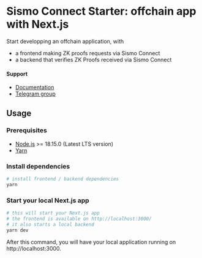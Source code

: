 # Sismo Connect Starter: offchain app with Next.js

Start developping an offchain application, with
- a frontend making ZK proofs requests via Sismo Connect
- a backend that verifies ZK Proofs received via Sismo Connect

#### Support

- [Documentation](https://docs.sismo.io)
- [Telegram group](https://builders.sismo.io)

## Usage

### Prerequisites

- [Node.js](https://nodejs.org/en/download/) >= 18.15.0 (Latest LTS version)
- [Yarn](https://classic.yarnpkg.com/en/docs/install)

### Install dependencies

```bash
# install frontend / backend dependencies
yarn
```

### Start your local Next.js app

```bash
# this will start your Next.js app
# the frontend is available on http://localhost:3000/
# it also starts a local backend
yarn dev
```

After this command, you will have your local application running on http://localhost:3000.